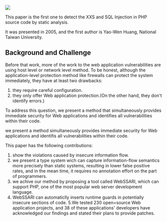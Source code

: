 ![](https://penlab-1252869057.cos.ap-beijing.myqcloud.com/2022-03-01-055753.png)

This paper is the first one to detect the XXS and SQL Injection in PHP source code by static analysis.

It was presented in 2005, and the first author is Yao-Wen Huang, National Taiwan University.

## Background and Challenge
Before that work, more of the work to the web application vulnerabilities are using host level or network level method. 
To be honest, although the application-level protection method like firewalls can protect the system immediately, they have at least two drawbacks:
1. they require careful configuration.
2. they only offer Web application protection.(On the other hand, they don't  identify errors.) 

To address this question, we present a method that simultaneously provides immediate security for Web applications and identifies all vulnerabilities within their code. 

we present a method simultaneously provides immediate security for Web applications and identifis all vulnerabilities within their code.

This paper has the following contributions:
1. show the violations caused by insecure information flow.
2. we present a type system wich can capture information-flow semantics more precisely than static systems, resulting in lower false positive rates, and in the mean time, it requires no annotation effort on the part of programmers.
3. we achive our method by proposing a tool called WebSSARI, which can support PHP, one of the most popular web server development language.
4. WebSSARI can automaticlly inserts runtime guards in potentially insecure sections of code.
5.We tested 230 open=source Web application projects, and 38 of these applications' developers have acknowledged our findings and stated their plans to provide patches.

